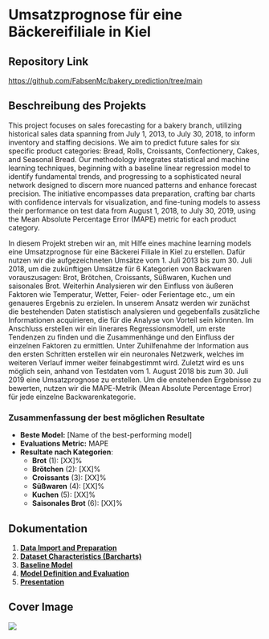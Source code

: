 # Umsatzprognose für eine Bäckereifiliale in Kiel

## Repository Link

https://github.com/FabsenMc/bakery_prediction/tree/main

## Beschreibung des Projekts

This project focuses on sales forecasting for a bakery branch, utilizing historical sales data spanning from July 1, 2013, to July 30, 2018, to inform inventory and staffing decisions. We aim to predict future sales for six specific product categories: Bread, Rolls, Croissants, Confectionery, Cakes, and Seasonal Bread. Our methodology integrates statistical and machine learning techniques, beginning with a baseline linear regression model to identify fundamental trends, and progressing to a sophisticated neural network designed to discern more nuanced patterns and enhance forecast precision. The initiative encompasses data preparation, crafting bar charts with confidence intervals for visualization, and fine-tuning models to assess their performance on test data from August 1, 2018, to July 30, 2019, using the Mean Absolute Percentage Error (MAPE) metric for each product category.

In diesem Projekt streben wir an, mit Hilfe eines machine learning models eine Umsatzprognose für eine Bäckerei Filiale in Kiel zu erstellen. Dafür nutzen wir die aufgezeichneten Umsätze vom 1. Juli 2013 bis zum 30. Juli 2018, um die zukünftigen Umsätze für 6 Kategorien von Backwaren vorauszusagen: Brot, Brötchen, Croissants, Süßwaren, Kuchen und saisonales Brot. Weiterhin Analysieren wir den Einfluss von äußeren Faktoren wie  Temperatur, Wetter, Feier- oder Ferientage etc., um ein genaueres Ergebnis zu erzielen.
In unserem Ansatz werden wir zunächst die bestehenden Daten statistisch analysieren und gegebenfalls zusätzliche Informationen acquirieren, die für die Analyse von Vorteil sein könnten. Im Anschluss erstellen wir ein linerares Regressionsmodell, um erste Tendenzen zu finden und die Zusammenhänge und den Einfluss der einzelnen Faktoren zu ermittlen. Unter Zuhilfenahme der Information aus den ersten Schritten erstellen wir ein neuronales Netzwerk, welches im weiteren Verlauf immer  weiter  feinabgestimmt wird. Zuletzt wird es uns möglich sein, anhand von Testdaten vom 1. August 2018 bis zum 30. Juli 2019 eine Umsatzprognose zu erstellen. Um die enstehenden Ergebnisse zu bewerten, nutzen wir die MAPE-Metrik (Mean Absolute Percentage Error) für jede einzelne Backwarenkategorie.

### Zusammenfassung der best möglichen Resultate

-   **Beste Model:** [Name of the best-performing model]
-   **Evaluations Metric:** MAPE
-   **Resultate nach Kategorien**:
    -   **Brot** (1): [XX]%
    -   **Brötchen** (2): [XX]%
    -   **Croissants** (3): [XX]%
    -   **Süßwaren** (4): [XX]%
    -   **Kuchen** (5): [XX]%
    -   **Saisonales Brot** (6): [XX]%

## Dokumentation

1.  [**Data Import and Preparation**](0_DataPreparation/)
3.  [**Dataset Characteristics (Barcharts)**](1_DatasetCharacteristics/)
4.  [**Baseline Model**](2_BaselineModel/)
5.  [**Model Definition and Evaluation**](3_Model/)
6.  [**Presentation**](4_Presentation/README.md)

## Cover Image

![](CoverImage/Cover_Image.jpg)
